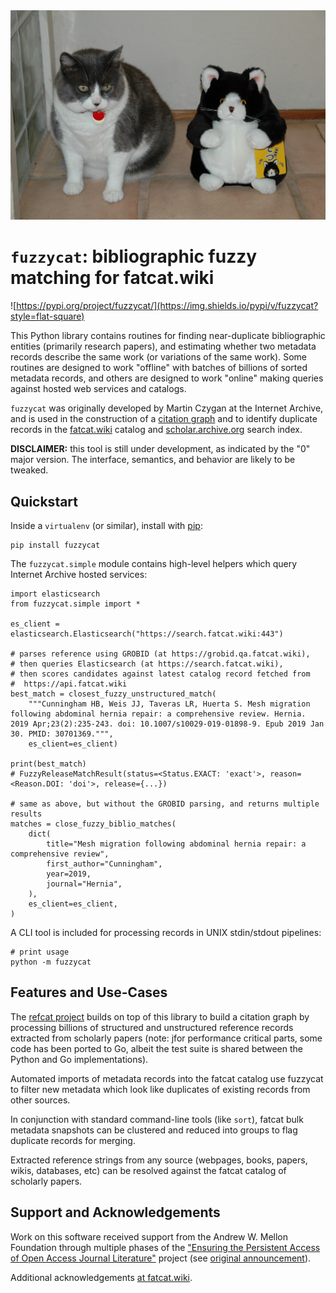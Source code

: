 
<div align="center">
<!-- Photo is CC BY 2.0 by Chika Watanabe from flickr -->
<a href="https://www.flickr.com/photos/chikawatanabe/192112067">
<img src="static/192112067_046be9fd21_b.jpg">
</a>
</div>

`fuzzycat`: bibliographic fuzzy matching for fatcat.wiki
========================================================

![https://pypi.org/project/fuzzycat/](https://img.shields.io/pypi/v/fuzzycat?style=flat-square)

This Python library contains routines for finding near-duplicate bibliographic
entities (primarily research papers), and estimating whether two metadata
records describe the same work (or variations of the same work). Some routines
are designed to work "offline" with batches of billions of sorted metadata
records, and others are designed to work "online" making queries against hosted
web services and catalogs.

`fuzzycat` was originally developed by Martin Czygan at the Internet Archive,
and is used in the construction of a [citation
graph](https://gitlab.com/internetarchive/refcat) and to identify duplicate
records in the [fatcat.wiki](https://fatcat.wiki) catalog and
[scholar.archive.org](https://scholar.archive.org) search index.

**DISCLAIMER:** this tool is still under development, as indicated by the "0"
major version. The interface, semantics, and behavior are likely to be tweaked.


## Quickstart

Inside a `virtualenv` (or similar), install with [pip](https://pypi.org/project/pip/):

```
pip install fuzzycat
```

The `fuzzycat.simple` module contains high-level helpers which query Internet
Archive hosted services:

    import elasticsearch
    from fuzzycat.simple import *

    es_client = elasticsearch.Elasticsearch("https://search.fatcat.wiki:443")

    # parses reference using GROBID (at https://grobid.qa.fatcat.wiki),
    # then queries Elasticsearch (at https://search.fatcat.wiki),
    # then scores candidates against latest catalog record fetched from
    #  https://api.fatcat.wiki
    best_match = closest_fuzzy_unstructured_match(
        """Cunningham HB, Weis JJ, Taveras LR, Huerta S. Mesh migration following abdominal hernia repair: a comprehensive review. Hernia. 2019 Apr;23(2):235-243. doi: 10.1007/s10029-019-01898-9. Epub 2019 Jan 30. PMID: 30701369.""",
        es_client=es_client)

    print(best_match)
    # FuzzyReleaseMatchResult(status=<Status.EXACT: 'exact'>, reason=<Reason.DOI: 'doi'>, release={...})

    # same as above, but without the GROBID parsing, and returns multiple results
    matches = close_fuzzy_biblio_matches(
        dict(
            title="Mesh migration following abdominal hernia repair: a comprehensive review",
            first_author="Cunningham",
            year=2019,
            journal="Hernia",
        ),
        es_client=es_client,
    )

A CLI tool is included for processing records in UNIX stdin/stdout pipelines:

    # print usage
    python -m fuzzycat


## Features and Use-Cases

The [refcat project](https://gitlab.com/internetarchive/refcat) builds on top
of this library to build a citation graph by processing billions of structured
and unstructured reference records extracted from scholarly papers (note: jfor
performance critical parts, some code has been ported to Go, albeit the test
suite is shared between the Python and Go implementations).

Automated imports of metadata records into the fatcat catalog use fuzzycat to
filter new metadata which look like duplicates of existing records from other
sources.

In conjunction with standard command-line tools (like `sort`), fatcat bulk
metadata snapshots can be clustered and reduced into groups to flag duplicate
records for merging.

Extracted reference strings from any source (webpages, books, papers, wikis,
databases, etc) can be resolved against the fatcat catalog of scholarly papers.


## Support and Acknowledgements

Work on this software received support from the Andrew W. Mellon Foundation
through multiple phases of the ["Ensuring the Persistent Access of Open Access
Journal Literature"](https://mellon.org/grants/grants-database/advanced-search/?amount-low=&amount-high=&year-start=&year-end=&city=&state=&country=&q=%22Ensuring+the+Persistent+Access%22&per_page=25) project (see [original announcement](http://blog.archive.org/2018/03/05/andrew-w-mellon-foundation-awards-grant-to-the-internet-archive-for-long-tail-journal-preservation/)).

Additional acknowledgements [at fatcat.wiki](https://fatcat.wiki/about).
